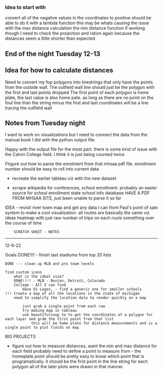 ### Idea to start with

convert all of the negative values in the coordinates to positive
    should be able to do it with a lambda function
    this may be whats causing the issue with the max distance calculation
    the min distance function if working though I need to check the projection and ration again because the distances seem a little shorter than expected


## End of the night Tuesday 12-13


## Idea for how to calculate distances

Need to convert my fop polygons into linestrings that only have the points from the outside wall.
    The outfield wall line should just be the polygon with the first and last points dropped
        The first point of each polygon is home plate, the last value is also home pate. as long as there are no point on the foul line than the string minus the first and last coordinates will be a line tracing the outfield wall


## Notes from Tuesday night

I want to work on visualizations but I need to connect the data from the manual book I did with the python output file.

Happy with the output file for the most part. there is some kind of issue with the Calvin College field. I think it is just being counted twice

Firgure out how to parse the enrolment from that mhsaa pdf file. enrollment number should be easy to roll into current data




- recreate the earlier tableau viz with the new dataset

- scrape wikipedia for conferences, school enrollment.
    probably an easier source for school enrollment
        state school info database
    HAVE A PDF FROM MHSAA SITE, just been unable to parse it so far



IDEA - revisit river town map and get any data I can from Paul's point of sale system to make a cool visualization.
    all routes are basically the same
    viz ideas
        heatmap with just raw number of trips on each route
        something over the course of time

        SCRATCH SHEET - NOTES
___________________

12-6-22

Goals
    DONE!!!! - finish last stadiums from top 20 lists

    DONE --- clean up MLB and pro team levels

    find custom icons 
        what is the ideal size?
        DONE!!!! - MLB - Boston, Detroit, Colorado
        College - All I can find
            Have D1 Logos, - find a generic one for smaller schools
    !!! Create a map of all the locations in the state of michigan
        need to simplify the location data to render quickly on a map 

            just grab a single point from each row 
            try making map in tableau
            use beautifulsoup to to get the coordinates of a polygon for each layer and grab the first point from that list
                this will be home plate for distance measurements and is a single point to plot fields on map
                
    
BIG PROJECTS

* figure out how to measure distances, want the min and max distance for each field
probably need to define a point to measure from - the homeplate point 
    should be pretty easy to know which point that is programatically. it should be the first point in the line string for each polygon
        all of the later plots were drawn in that manner. 

